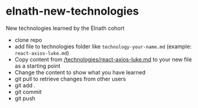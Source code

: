 # elnath-new-technologies
New technologies learned by the Elnath cohort

- clone repo
- add file to technologies folder like `technology-your-name.md` (example: `react-axios-luke.md`)
- Copy content from [/technologies/react-axios-luke.md](/technologies/react-axios-luke.md) to your new file as a starting point
- Change the content to show what you have learned
- git pull to retrieve changes from other users
- git add .
- git commit
- git push
